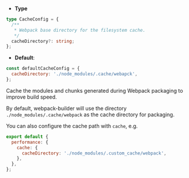 - **Type**

```ts
type CacheConfig = {
  /**
   * Webpack base directory for the filesystem cache.
   */
  cacheDirectory?: string;
};
```

- **Default**:

```js
const defaultCacheConfig = {
  cacheDirectory: './node_modules/.cache/webapck',
};
```

Cache the modules and chunks generated during Webpack packaging to improve build speed.

By default, webpack-builder will use the directory `./node_modules/.cache/webpack` as the cache directory for packaging.

You can also configure the cache path with `cache`, e.g.

```js
export default {
  performance: {
    cache: {
      cacheDirectory: './node_modules/.custom_cache/webpack',
    },
  },
};
```

